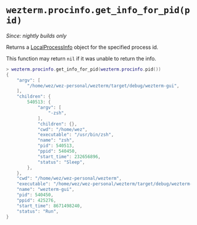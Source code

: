 # `wezterm.procinfo.get_info_for_pid(pid)`

*Since: nightly builds only*

Returns a [LocalProcessInfo](../LocalProcessInfo.md) object for the specified
process id.

This function may return `nil` if it was unable to return the info.

```lua
> wezterm.procinfo.get_info_for_pid(wezterm.procinfo.pid())
{
    "argv": [
        "/home/wez/wez-personal/wezterm/target/debug/wezterm-gui",
    ],
    "children": {
        540513: {
            "argv": [
                "-zsh",
            ],
            "children": {},
            "cwd": "/home/wez",
            "executable": "/usr/bin/zsh",
            "name": "zsh",
            "pid": 540513,
            "ppid": 540450,
            "start_time": 232656896,
            "status": "Sleep",
        },
    },
    "cwd": "/home/wez/wez-personal/wezterm",
    "executable": "/home/wez/wez-personal/wezterm/target/debug/wezterm-gui",
    "name": "wezterm-gui",
    "pid": 540450,
    "ppid": 425276,
    "start_time": 8671498240,
    "status": "Run",
}
```
